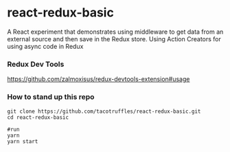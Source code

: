 # react-redux-basic

A React experiment that demonstrates using middleware to get data from an external source and then save in the Redux store.
Using Action Creators for using async code in Redux

### Redux Dev Tools


https://github.com/zalmoxisus/redux-devtools-extension#usage

### How to stand up this repo

```shell
git clone https://github.com/tacotruffles/react-redux-basic.git
cd react-redux-basic

#run
yarn
yarn start

```

